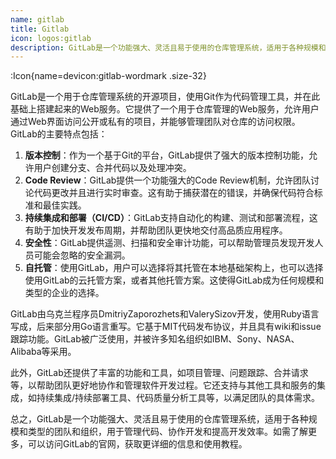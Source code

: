 ```yaml
---
name: gitlab
title: Gitlab
icon: logos:gitlab
description: GitLab是一个功能强大、灵活且易于使用的仓库管理系统，适用于各种规模和类型的团队和组织，用于管理代码、协作开发和提高开发效率。如需了解更多，可以访问GitLab的官网，获取更详细的信息和使用教程。
---
```



:Icon{name=devicon:gitlab-wordmark .size-32}

GitLab是一个用于仓库管理系统的开源项目，使用Git作为代码管理工具，并在此基础上搭建起来的Web服务。它提供了一个用于仓库管理的Web服务，允许用户通过Web界面访问公开或私有的项目，并能够管理团队对仓库的访问权限。GitLab的主要特点包括：

1. **版本控制**：作为一个基于Git的平台，GitLab提供了强大的版本控制功能，允许用户创建分支、合并代码以及处理冲突。
2. **Code Review**：GitLab提供一个功能强大的Code Review机制，允许团队讨论代码更改并且进行实时审查。这有助于捕获潜在的错误，并确保代码符合标准和最佳实践。
3. **持续集成和部署（CI/CD）**：GitLab支持自动化的构建、测试和部署流程，这有助于加快开发发布周期，并帮助团队更快地交付高品质应用程序。
4. **安全性**：GitLab提供遥测、扫描和安全审计功能，可以帮助管理员发现开发人员可能会忽略的安全漏洞。
5. **自托管**：使用GitLab，用户可以选择将其托管在本地基础架构上，也可以选择使用GitLab的云托管方案，或者其他托管方案。这使得GitLab成为任何规模和类型的企业的选择。

GitLab由乌克兰程序员DmitriyZaporozhets和ValerySizov开发，使用Ruby语言写成，后来部分用Go语言重写。它基于MIT代码发布协议，并且具有wiki和issue跟踪功能。GitLab被广泛使用，并被许多知名组织如IBM、Sony、NASA、Alibaba等采用。

此外，GitLab还提供了丰富的功能和工具，如项目管理、问题跟踪、合并请求等，以帮助团队更好地协作和管理软件开发过程。它还支持与其他工具和服务的集成，如持续集成/持续部署工具、代码质量分析工具等，以满足团队的具体需求。

总之，GitLab是一个功能强大、灵活且易于使用的仓库管理系统，适用于各种规模和类型的团队和组织，用于管理代码、协作开发和提高开发效率。如需了解更多，可以访问GitLab的官网，获取更详细的信息和使用教程。